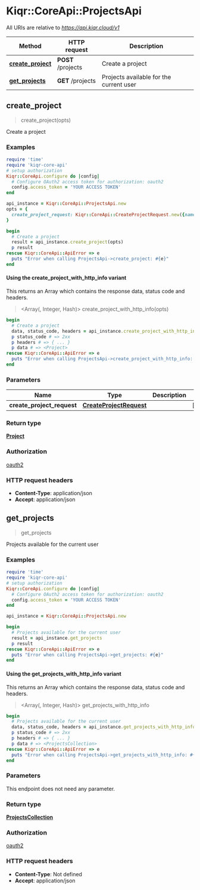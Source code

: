 # Kiqr::CoreApi::ProjectsApi

All URIs are relative to *https://api.kiqr.cloud/v1*

| Method | HTTP request | Description |
| ------ | ------------ | ----------- |
| [**create_project**](ProjectsApi.md#create_project) | **POST** /projects | Create a project |
| [**get_projects**](ProjectsApi.md#get_projects) | **GET** /projects | Projects available for the current user |


## create_project

> <Project> create_project(opts)

Create a project

### Examples

```ruby
require 'time'
require 'kiqr-core-api'
# setup authorization
Kiqr::CoreApi.configure do |config|
  # Configure OAuth2 access token for authorization: oauth2
  config.access_token = 'YOUR ACCESS TOKEN'
end

api_instance = Kiqr::CoreApi::ProjectsApi.new
opts = {
  create_project_request: Kiqr::CoreApi::CreateProjectRequest.new({name: 'name_example'}) # CreateProjectRequest | 
}

begin
  # Create a project
  result = api_instance.create_project(opts)
  p result
rescue Kiqr::CoreApi::ApiError => e
  puts "Error when calling ProjectsApi->create_project: #{e}"
end
```

#### Using the create_project_with_http_info variant

This returns an Array which contains the response data, status code and headers.

> <Array(<Project>, Integer, Hash)> create_project_with_http_info(opts)

```ruby
begin
  # Create a project
  data, status_code, headers = api_instance.create_project_with_http_info(opts)
  p status_code # => 2xx
  p headers # => { ... }
  p data # => <Project>
rescue Kiqr::CoreApi::ApiError => e
  puts "Error when calling ProjectsApi->create_project_with_http_info: #{e}"
end
```

### Parameters

| Name | Type | Description | Notes |
| ---- | ---- | ----------- | ----- |
| **create_project_request** | [**CreateProjectRequest**](CreateProjectRequest.md) |  | [optional] |

### Return type

[**Project**](Project.md)

### Authorization

[oauth2](../README.md#oauth2)

### HTTP request headers

- **Content-Type**: application/json
- **Accept**: application/json


## get_projects

> <ProjectsCollection> get_projects

Projects available for the current user

### Examples

```ruby
require 'time'
require 'kiqr-core-api'
# setup authorization
Kiqr::CoreApi.configure do |config|
  # Configure OAuth2 access token for authorization: oauth2
  config.access_token = 'YOUR ACCESS TOKEN'
end

api_instance = Kiqr::CoreApi::ProjectsApi.new

begin
  # Projects available for the current user
  result = api_instance.get_projects
  p result
rescue Kiqr::CoreApi::ApiError => e
  puts "Error when calling ProjectsApi->get_projects: #{e}"
end
```

#### Using the get_projects_with_http_info variant

This returns an Array which contains the response data, status code and headers.

> <Array(<ProjectsCollection>, Integer, Hash)> get_projects_with_http_info

```ruby
begin
  # Projects available for the current user
  data, status_code, headers = api_instance.get_projects_with_http_info
  p status_code # => 2xx
  p headers # => { ... }
  p data # => <ProjectsCollection>
rescue Kiqr::CoreApi::ApiError => e
  puts "Error when calling ProjectsApi->get_projects_with_http_info: #{e}"
end
```

### Parameters

This endpoint does not need any parameter.

### Return type

[**ProjectsCollection**](ProjectsCollection.md)

### Authorization

[oauth2](../README.md#oauth2)

### HTTP request headers

- **Content-Type**: Not defined
- **Accept**: application/json

